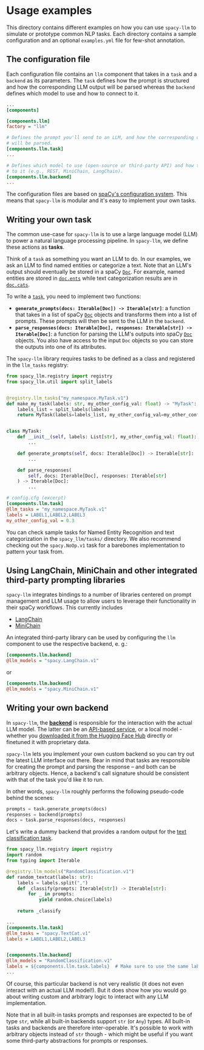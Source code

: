 # Usage examples

This directory contains different examples on how you can use `spacy-llm` to
simulate or prototype common NLP tasks. Each directory contains a sample
configuration and an optional `examples.yml` file for few-shot annotation.

## The configuration file

Each configuration file contains an `llm` component that takes in a `task` and a
`backend` as its parameters. The `task` defines how the prompt is structured and
how the corresponding LLM output will be parsed whereas the `backend` defines
which model to use and how to connect to it.

```ini
...
[components]

[components.llm]
factory = "llm"

# Defines the prompt you'll send to an LLM, and how the corresponding output
# will be parsed.
[components.llm.task]
...

# Defines which model to use (open-source or third-party API) and how to connect
# to it (e.g., REST, MiniChain, LangChain).
[components.llm.backend]
...
```

The configuration files are based on [spaCy's configuration
system](https://spacy.io/api/data-formats#config). This means that `spacy-llm`
is modular and it's easy to implement your own tasks.

## Writing your own task

The common use-case for `spacy-llm` is to use a large language model (LLM) to
power a natural language processing pipeline. In `spacy-llm`, we define these
actions as **tasks**.

Think of a `task` as something you want an LLM to do. In our examples, we ask an
LLM to find named entities or categorize a text. Note that an LLM's output
should eventually be stored in a spaCy [`Doc`](https://spacy.io/api/doc). For
example, named entities are stored in
[`doc.ents`](https://spacy.io/api/doc#ents) while text categorization results
are in [`doc.cats`](https://spacy.io/api/doc#cats).

To write a
[`task`](https://github.com/explosion/spacy-llm/blob/main/README.md#tasks), you
need to implement two functions:

- **`generate_prompts(docs: Iterable[Doc]) -> Iterable[str]`**: a function that
  takes in a list of spaCy [`Doc`](https://spacy.io/api/doc) objects and transforms
  them into a list of prompts. These prompts will then be sent to the LLM in the
  `backend`.
- **`parse_responses(docs: Iterable[Doc], responses: Iterable[str]) -> Iterable[Doc]`**: a function for parsing the LLM's outputs into spaCy
  [`Doc`](https://spacy.io/api/doc) objects. You also have access to the input
  `Doc` objects so you can store the outputs into one of its attributes.

The `spacy-llm` library requires tasks to be defined as a class and registered in the `llm_tasks` registry:


```python
from spacy_llm.registry import registry
from spacy_llm.util import split_labels


@registry.llm_tasks("my_namespace.MyTask.v1")
def make_my_task(labels: str, my_other_config_val: float) -> "MyTask":
    labels_list = split_labels(labels)
    return MyTask(labels=labels_list, my_other_config_val=my_other_config_val)


class MyTask:
    def __init__(self, labels: List[str], my_other_config_val: float):
        ...

    def generate_prompts(self, docs: Iterable[Doc]) -> Iterable[str]:
        ...

    def parse_responses(
        self, docs: Iterable[Doc], responses: Iterable[str]
    ) -> Iterable[Doc]:
        ...
```

```ini
# config.cfg (excerpt)
[components.llm.task]
@llm_tasks = "my_namespace.MyTask.v1"
labels = LABEL1,LABEL2,LABEL3
my_other_config_val = 0.3
```

You can check sample tasks for Named Entity Recognition and text categorization
in the `spacy_llm/tasks/` directory. We also recommend checking out the
`spacy.NoOp.v1` task for a barebones implementation to pattern your task from.

## Using LangChain, MiniChain and other integrated third-party prompting libraries

`spacy-llm` integrates bindings to a number of libraries centered on prompt management and LLM usage to allow users
to leverage their functionality in their spaCy workflows. This currently includes

- [LangChain](https://github.com/hwchase17/langchain)
- [MiniChain](https://github.com/srush/MiniChain)

An integrated third-party library can be used by configuring the `llm` component to use the respective backend, e. g.:

```ini
[components.llm.backend]
@llm_models = "spacy.LangChain.v1"
```

or

```ini
[components.llm.backend]
@llm_models = "spacy.MiniChain.v1"
```

<!-- The `usage_examples` directory contains example for all integrated third-party -->

## Writing your own backend

In `spacy-llm`, the [**backend**](../README.md#backend) is responsible for the
interaction with the actual LLM model. The latter can be an
[API-based service](../README.md#spacyrestv1), or a local model - whether
you [downloaded it from the Hugging Face Hub](../README.md#spacydollyhfv1)
directly or finetuned it with proprietary data.

`spacy-llm` lets you implement your own custom backend so you can try out the
latest LLM interface out there. Bear in mind that tasks are responsible for
creating the prompt and parsing the response – and both can be arbitrary objects.
Hence, a backend's call signature should be consistent with that of the task you'd like it to run.

In other words, `spacy-llm` roughly performs the following pseudo-code behind the scenes:

```python
prompts = task.generate_prompts(docs)
responses = backend(prompts)
docs = task.parse_responses(docs, responses)
```

Let's write a dummy backend that provides a random output for the
[text classification task](../README.md#spacytextcatv1).

```python
from spacy_llm.registry import registry
import random
from typing import Iterable

@registry.llm_models("RandomClassification.v1")
def random_textcat(labels: str):
    labels = labels.split(",")
    def _classify(prompts: Iterable[str]) -> Iterable[str]:
        for _ in prompts:
            yield random.choice(labels)
    
    return _classify
```

```ini
...
[components.llm.task]
@llm_tasks = "spacy.TextCat.v1"
labels = LABEL1,LABEL2,LABEL3


[components.llm.backend]
@llm_models = "RandomClassification.v1"
labels = ${components.llm.task.labels}  # Make sure to use the same label
...
```

Of course, this particular backend is not very realistic
(it does not even interact with an actual LLM model!).
But it does show how you would go about writing custom
and arbitrary logic to interact with any LLM implementation.

Note that in all built-in tasks prompts and responses are expected to be of type `str`, while all built-in backends
support `str` (or `Any`) types. All built-in tasks and backends are therefore inter-operable. It's possible to work with 
arbitrary objects instead of `str` though - which might be useful if you want some third-party abstractions for prompts
or responses.

